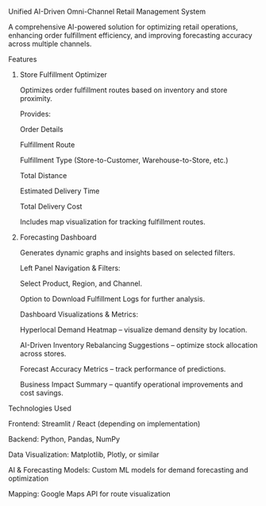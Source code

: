 Unified AI-Driven Omni-Channel Retail Management System

A comprehensive AI-powered solution for optimizing retail operations, enhancing order fulfillment efficiency, and improving forecasting accuracy across multiple channels.

Features
1. Store Fulfillment Optimizer

    Optimizes order fulfillment routes based on inventory and store proximity.
    
    Provides:
    
      Order Details
      
      Fulfillment Route
      
      Fulfillment Type (Store-to-Customer, Warehouse-to-Store, etc.)
      
      Total Distance
      
      Estimated Delivery Time
      
      Total Delivery Cost
      
      Includes map visualization for tracking fulfillment routes.

2. Forecasting Dashboard

    Generates dynamic graphs and insights based on selected filters.
    
    Left Panel Navigation & Filters:
    
      Select Product, Region, and Channel.
      
      Option to Download Fulfillment Logs for further analysis.
    
    Dashboard Visualizations & Metrics:
    
      Hyperlocal Demand Heatmap – visualize demand density by location.
      
      AI-Driven Inventory Rebalancing Suggestions – optimize stock allocation across stores.
      
      Forecast Accuracy Metrics – track performance of predictions.
      
      Business Impact Summary – quantify operational improvements and cost savings.

Technologies Used

  Frontend: Streamlit / React (depending on implementation)
  
  Backend: Python, Pandas, NumPy
  
  Data Visualization: Matplotlib, Plotly, or similar
  
  AI & Forecasting Models: Custom ML models for demand forecasting and optimization
  
  Mapping: Google Maps API for route visualization

